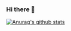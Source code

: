 ### Hi there 👋
[![Anurag's github stats](https://github-readme-stats.vercel.app/api?username=TonyPhoneix)](https://github.com/anuraghazra/github-readme-stats)

<!--
**TonyPhoneix/TonyPhoneix** is a ✨ _special_ ✨ repository because its `README.md` (this file) appears on your GitHub profile.

Here are some ideas to get you started:

- 🔭 I’m currently working on ...
- 🌱 I’m currently learning ...
- 👯 I’m looking to collaborate on ...
- 🤔 I’m looking for help with ...
- 💬 Ask me about ...
- 📫 How to reach me: ...
- 😄 Pronouns: ...
- ⚡ Fun fact: ...
-->
